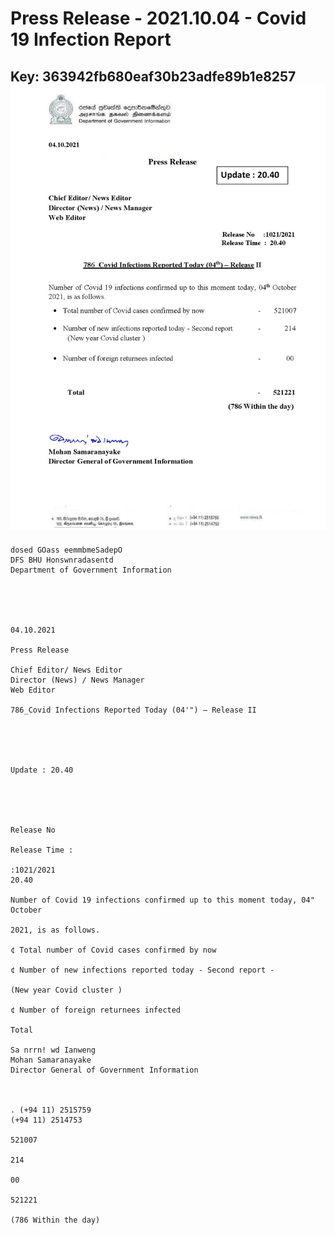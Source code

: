 # Press Release - 2021.10.04 - Covid 19 Infection Report 
Key: 363942fb680eaf30b23adfe89b1e8257 
![img](img/363942fb680eaf30b23adfe89b1e8257.jpg)
---
```
dosed GOass eemmbmeSadepO
DFS BHU Honswnradasentd
Department of Government Information

 

 

04.10.2021

Press Release

Chief Editor/ News Editor
Director (News) / News Manager
Web Editor

786_Covid Infections Reported Today (04'") — Release II

 

 

Update : 20.40

 

 

Release No

Release Time :

:1021/2021
20.40

Number of Covid 19 infections confirmed up to this moment today, 04" October

2021, is as follows.

¢ Total number of Covid cases confirmed by now

¢ Number of new infections reported today - Second report -

(New year Covid cluster )

¢ Number of foreign returnees infected

Total

Sa nrrn! wd Ianweng
Mohan Samaranayake
Director General of Government Information

 

. (+94 11) 2515759
(+94 11) 2514753

521007

214

00

521221

(786 Within the day)

```
